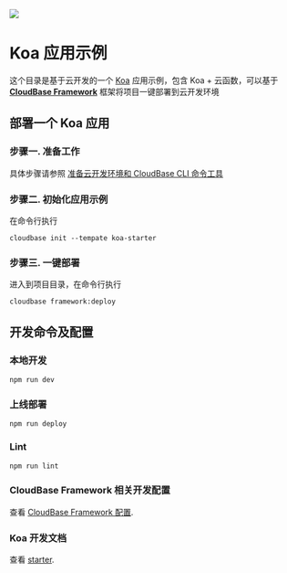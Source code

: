 <a href="https://github.com/TencentCloudBase/cloudbase-templates"><img src="https://main.qcloudimg.com/raw/bc7e3f2989fcf65b2fe8ad37ea3f69a9.png"></a>

# Koa 应用示例

这个目录是基于云开发的一个 [Koa](https://koa.bootcss.com/)  应用示例，包含  Koa + 云函数，可以基于 **[CloudBase Framework](https://github.com/TencentCloudBase/cloudbase-framework)** 框架将项目一键部署到云开发环境



## 部署一个 Koa 应用

### 步骤一. 准备工作

具体步骤请参照 [准备云开发环境和 CloudBase CLI 命令工具](https://github.com/TencentCloudBase/cloudbase-framework/blob/master/CLI_GUIDE.md)

### 步骤二. 初始化应用示例

在命令行执行

```
cloudbase init --tempate koa-starter
```

### 步骤三. 一键部署

进入到项目目录，在命令行执行

```
cloudbase framework:deploy
```



## 开发命令及配置

### 本地开发

```
npm run dev
```

### 上线部署

```
npm run deploy
```

### Lint

```
npm run lint
```

### CloudBase Framework 相关开发配置

查看 [CloudBase Framework 配置](https://github.com/TencentCloudBase/cloudbase-framework).

### Koa 开发文档

查看 [starter](https://koa.bootcss.com/#application).
